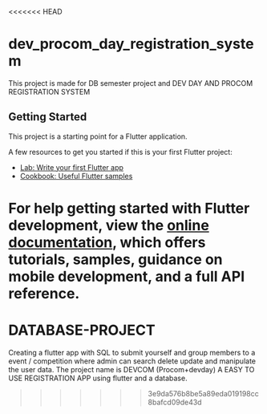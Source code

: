 <<<<<<< HEAD
# dev_procom_day_registration_system

This project is made for DB semester project and DEV DAY AND PROCOM REGISTRATION SYSTEM

## Getting Started

This project is a starting point for a Flutter application.

A few resources to get you started if this is your first Flutter project:

- [Lab: Write your first Flutter app](https://docs.flutter.dev/get-started/codelab)
- [Cookbook: Useful Flutter samples](https://docs.flutter.dev/cookbook)

For help getting started with Flutter development, view the
[online documentation](https://docs.flutter.dev/), which offers tutorials,
samples, guidance on mobile development, and a full API reference.
=======
# DATABASE-PROJECT
Creating a flutter app with  SQL to submit yourself and group members to a event / competition where admin can search delete update and manipulate the user data. The project name is DEVCOM (Procom+devday) A EASY TO USE REGISTRATION APP using flutter and a database.
>>>>>>> 3e9da576b8be5a89eda019198cc8bafcd09de43d

